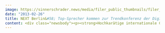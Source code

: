 ```yaml
---
image: https://sinnerschrader.news/media/filer_public_thumbnails/filer_public/b2/6c/b26c2825-2a6f-4827-9ed4-7de33210d1ab/varfoldersdjk8pxf42x64d8fxslz8jcc8fc0000gnttmpf8fuu1__480x288_q85_crop_subsampling-2_upscale.jpg
date: "2013-02-26"
title: NEXT Berlin&#58; Top-Sprecher kommen zur Trendkonferenz der Digitalwirtschaft
content: <div class="newsbody"><p><strong>Hochkarätige internationale Gäste zur NEXT13 erwartet<br/></strong></p><p><strong>Die Ankündigung erster Sprecher der NEXT Berlin 2013 verheißt eine spannende Trendkonferenz der europäischen Digitalwirtschaft im Frühjahr. Beim Treffen internationaler Größen und digitaler Vordenker am 23. &amp; 24. April im bcc werden unter anderem Harper Reed, Bruce Sterling, Robert Scoble und Bryce Roberts Keynotes halten. Die Telekom ist erneut Partner der Konferenz und präsentiert die Start-up-Bühne.</strong></p><p><strong>Berlin, 26.2.2013</strong> – Matthias Schrader, Gründer und CEO von SinnerSchrader sowie Chairman der NEXT Berlin, hat heute weitere Sprecher für das Konferenzprogramm 2013 bekanntgegeben, das unter dem Motto “Here be dragons” steht. Welche Innovationen die wirtschaftlichen Entwicklungen Europas in den kommenden Jahren besonders prägen werden, wo Gefahren lauern und welche Chancen es zu nutzen gilt, werden die Teilnehmer der NEXT13 am 23. &amp; 24. April 2013 herausfinden können.</p><p>Ein internationales Publikum aus Medienvertretern, Marketing-Entscheidern, Business Developern und Strategen, Investoren, etablierten Managern wie jungen Entrepreneuren, Entwicklern, Wissenschaftlern und Kreativen wird sich im Berliner Congress Center (bcc) am Alexanderplatz über digitale Zukunftsvisionen austauschen. Auf drei Bühnen und in zahlreichen Workshops werden Experten ihr Wissen zu digitalen Trends und künftigen Herausforderungen weitergeben, darunter&#58;</p><ul><li><strong>Robert Scoble</strong>. Der Tech-Blogger &amp; Startup Liaison Officer bei Rackspace wird erklären, warum wir auf das "Age of Context" zusteuern.</li><li><strong>Bruce Sterling</strong>. Der Science-Fiction-Autor wird seine Zukunfsvisionen mit dem Publikum der NEXT13 teilen.</li><li><strong>Harper Reed</strong>. Barack Obamas CTO für dessen zweiten, stark datengetriebenen Präsidentschaftswahlkampf wird sein enormes Wissen im Bereich “Big Data” ausbreiten.</li><li><strong>Bryce Roberts</strong>. Der Seed-Stage-Investor von der US-Firma O'Reilly AlphaTech Ventures wird Start-ups verraten, worauf es für sie ankommt.</li><li><strong>Limor Schweitzer.</strong> Der Kopf von RoboSavvy wird seine Roboter auf der NEXT tanzen lassen und in der Interface-Session zeigen, wie künftige Mensch-Maschine-Beziehungen aussehen könnten.</li><li><strong>Thomas Kiessling.</strong> Der Chief Product and Innovation Officer der Telekom wird Innovationen und Strategien des Unternehmens für die digitalen Wachstumsmärkte erläutern.</li></ul><p>Unter dem Motto “Here be Dragons” werden sich die über hundert Sprecher und rund 2.000 Teilnehmer der NEXT13 in unbekanntes Terrain vorwagen. Dazu sagt NEXT-Chairman Matthias Schrader, dessen Agentur SinnerSchrader die NEXT Berlin im achten Jahr organisiert&#58; “Ganze Branchen stehen wegen der Digitalisierung enorm unter Druck und werden in den kommenden Jahren noch radikalere Umwälzungen erfahren. Wer die ausschlaggebenden, digitalen Innovationen früh kennt und versteht, kann sie für sich und sein Unternehmen positiv nutzen; kann die Drachen reiten, statt von ihnen verschlungen zu werden.”</p><p>Die NEXT13 richtet ihr Augenmerk genau auf die Gebiete, die es in den kommenden 12 bis 36 Monaten zu beobachten, zu erforschen und zu erobern gilt&#58; Neue Interfaces revolutionieren unsere Onlinewelt. Technologien werden unsichtbar. Nutzungskontexte gewinnen an Bedeutung. Dinge, Daten und Dienste werden immer smarter. 3D-Druck und das Maker-Movement führen die Digitalisierung in eine neue Dimension. Vorreiter im Bereich Innovation sind oftmals Start-ups, die nach dem Erfolg der Start-up-Bühne im Vorjahr nun an beiden Konferenztagen eine Plattform erhalten. Zusammen mit ihrem Inkubator wird die Telekom einen eigenen Track hosten, in dem Start-ups und für sie relevante Themen eine prominente Bühne bekommen. Noch bis zum 8. März können sich Start-ups auf nextberlin.eu für die Teilnahme am Start-up Pitch bewerben. Die Community und eine Fachjury entscheiden, wer es auf die Bühne und ins Finale der NEXT13 schafft.</p><p><strong>Tickets sind ab 690 Euro (zzgl. MwSt. und Buchung) auf <a href="http&#58;//nextberlin.eu/tickets">nextberlin.eu/tickets</a> erhältlich.</strong></p><p>Informationen zur NEXT Berlin, Videos von den Talks der Vorjahres-Redner und das NEXT Blog zu aktuellen Digitaltrends stehen auf <a href="http&#58;//nextberlin.eu">nextberlin.eu</a>.</p><p>Pressekontakt&#58;<br/>Ina Feistritzer, Public Relations<br/>ina@nextberlin.eu<br/>M +49 176 23218293<br/>T +49 40 398855180</p><p>Presse-Informationen, Fotomaterial und Presseakkreditierung auf <a href="http&#58;//nextberlin.eu/press">nextberlin.eu/press</a></p><p><strong>Über NEXT Berlin<br/></strong>Die Konferenz NEXT Berlin hat sich in den vergangenen Jahren als wichtiger Agendasetter für die Themen der digitalen Wirtschaft in Europa etabliert. Business Developer, Marketing-Experten und Entrepreneure lassen sich in Vorträgen und Workshops zu digitalen Wirtschaftstrends von international renommierte Vordenkern und Führungskräften inspirieren. Zum achten Mal richtet die Digitalagentur SinnerSchrader die Konferenz am 23. &amp; 24. April in Berlin aus, erstmals im bcc am Berliner Alexanderplatz. Bis zu 2.000 Teilnehmer werden erwartet. Schwerpunktmäßig wird sich die NEXT13 auf zwei Bühnen mit den Themen unsichtbare Technologien, neue Interfaces, mit dem Maker-Movement sowie der steigenden Relevanz von Nutzungs-Kontexten befassen. Start-ups erhalten eine eigene Plattform für ihre Pitches und Themen. Der Leitgedanke der diesjährigen Konferenz lautet “Here be Dragons”.</p><p><strong>Über SinnerSchrader<br/></strong>SinnerSchrader gehört zu den führenden Digitalagenturen in Europa. SinnerSchrader entwickelt interaktive Strategien, Plattformen und Applikationen, die radikale Beziehungen zwischen Konsumenten und Marken schaffen. In der SinnerSchrader-Gruppe arbeiten mehr als 400 Mitarbeiter an den Standorten Hamburg, Frankfurt am Main, München, Berlin, Prag und Hannover für Kunden wie Allianz, ŠKODA, TUI, Tchibo, simyo, REWE, comdirect bank, PPR Group und Steigenberger. SinnerSchrader wurde 1996 gegründet und ist seit 1999 börsennotiert.</p><p><strong>Über Deutsche Telekom<br/></strong>Die Deutsche Telekom ist mit mehr als 131 Millionen Mobilfunkkunden sowie 33 Millionen Festnetz- und über 17 Millionen Breitbandanschlüssen eines der führenden integrierten Telekommunikationsunternehmen weltweit. Die Deutsche Telekom erschließt konsequent Wachstumsbereiche und entwickelt sich dabei ihrer Unternehmensvision „Meine erste Wahl für vernetztes Leben und Arbeiten“ folgend zunehmend zum Multiproduktunternehmen. Neben dem klassischen Anschlussgeschäft liegt der Fokus auf dem Ausbau der bereits in 2010 initiierten Innovations- und Wachstumsbereiche&#58; Mobiles Internet, Vernetztes Zuhause, Internet-Angebote, T-Systems und Cloud-Dienste sowie Intelligente Netze in den Bereichen Energie, Gesundheit und Automobil.</p></div>
---
```

